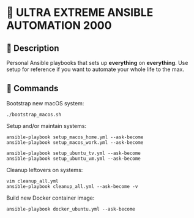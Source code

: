 # 🤖 ULTRA EXTREME ANSIBLE AUTOMATION 2000

## 🚨 Description

Personal Ansible playbooks that sets up **everything** on **everything**. Use
setup for reference if you want to automate your whole life to the max.

## 🚀 Commands

Bootstrap new macOS system:

    ./bootstrap_macos.sh

Setup and/or maintain systems:

    ansible-playbook setup_macos_home.yml --ask-become
    ansible-playbook setup_macos_work.yml --ask-become

    ansible-playbook setup_ubuntu_tv.yml --ask-become
    ansible-playbook setup_ubuntu_vm.yml --ask-become

Cleanup leftovers on systems:

    vim cleanup_all.yml
    ansible-playbook cleanup_all.yml --ask-become -v

Build new Docker container image:

    ansible-playbook docker_ubuntu.yml --ask-become

